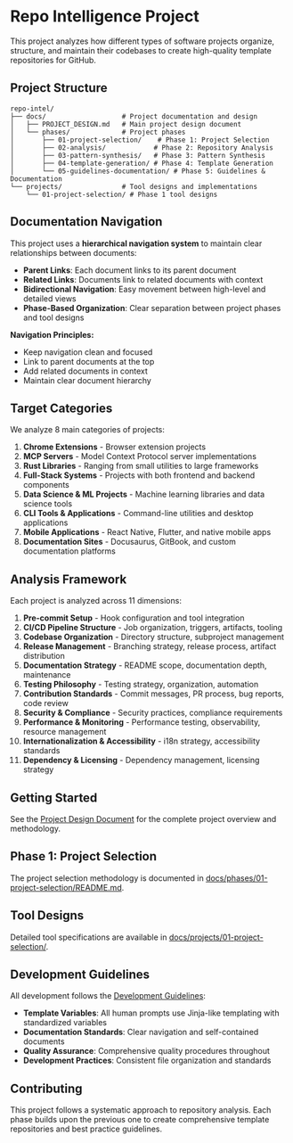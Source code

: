 # Repo Intelligence Project

This project analyzes how different types of software projects organize, structure, and maintain their codebases to create high-quality template repositories for GitHub.

## Project Structure

```
repo-intel/
├── docs/                   # Project documentation and design
│   ├── PROJECT_DESIGN.md   # Main project design document
│   └── phases/             # Project phases
│       ├── 01-project-selection/    # Phase 1: Project Selection
│       ├── 02-analysis/            # Phase 2: Repository Analysis
│       ├── 03-pattern-synthesis/   # Phase 3: Pattern Synthesis
│       ├── 04-template-generation/ # Phase 4: Template Generation
│       └── 05-guidelines-documentation/ # Phase 5: Guidelines & Documentation
└── projects/               # Tool designs and implementations
    └── 01-project-selection/ # Phase 1 tool designs
```

## Documentation Navigation

This project uses a **hierarchical navigation system** to maintain clear relationships between documents:

- **Parent Links**: Each document links to its parent document
- **Related Links**: Documents link to related documents with context
- **Bidirectional Navigation**: Easy movement between high-level and detailed views
- **Phase-Based Organization**: Clear separation between project phases and tool designs

**Navigation Principles:**
- Keep navigation clean and focused
- Link to parent documents at the top
- Add related documents in context
- Maintain clear document hierarchy

## Target Categories

We analyze 8 main categories of projects:

1. **Chrome Extensions** - Browser extension projects
2. **MCP Servers** - Model Context Protocol server implementations
3. **Rust Libraries** - Ranging from small utilities to large frameworks
4. **Full-Stack Systems** - Projects with both frontend and backend components
5. **Data Science & ML Projects** - Machine learning libraries and data science tools
6. **CLI Tools & Applications** - Command-line utilities and desktop applications
7. **Mobile Applications** - React Native, Flutter, and native mobile apps
8. **Documentation Sites** - Docusaurus, GitBook, and custom documentation platforms

## Analysis Framework

Each project is analyzed across 11 dimensions:

1. **Pre-commit Setup** - Hook configuration and tool integration
2. **CI/CD Pipeline Structure** - Job organization, triggers, artifacts, tooling
3. **Codebase Organization** - Directory structure, subproject management
4. **Release Management** - Branching strategy, release process, artifact distribution
5. **Documentation Strategy** - README scope, documentation depth, maintenance
6. **Testing Philosophy** - Testing strategy, organization, automation
7. **Contribution Standards** - Commit messages, PR process, bug reports, code review
8. **Security & Compliance** - Security practices, compliance requirements
9. **Performance & Monitoring** - Performance testing, observability, resource management
10. **Internationalization & Accessibility** - i18n strategy, accessibility standards
11. **Dependency & Licensing** - Dependency management, licensing strategy

## Getting Started

See the [Project Design Document](docs/PROJECT_DESIGN.md) for the complete project overview and methodology.

## Phase 1: Project Selection

The project selection methodology is documented in [docs/phases/01-project-selection/README.md](docs/phases/01-project-selection/README.md).

## Tool Designs

Detailed tool specifications are available in [docs/projects/01-project-selection/](docs/projects/01-project-selection/).

## Development Guidelines

All development follows the [Development Guidelines](docs/DEVELOPMENT_GUIDELINES.md):

- **Template Variables**: All human prompts use Jinja-like templating with standardized variables
- **Documentation Standards**: Clear navigation and self-contained documents
- **Quality Assurance**: Comprehensive quality procedures throughout
- **Development Practices**: Consistent file organization and standards

## Contributing

This project follows a systematic approach to repository analysis. Each phase builds upon the previous one to create comprehensive template repositories and best practice guidelines.
